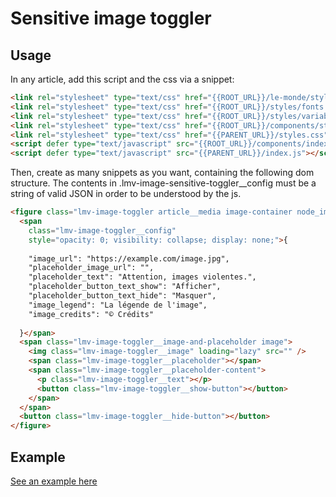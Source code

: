 # Sensitive image toggler

## Usage

In any article, add this script and the css via a snippet:

```html
<link rel="stylesheet" type="text/css" href="{{ROOT_URL}}/le-monde/styles/reset.css">
<link rel="stylesheet" type="text/css" href="{{ROOT_URL}}/styles/fonts.css">
<link rel="stylesheet" type="text/css" href="{{ROOT_URL}}/styles/variables.css">
<link rel="stylesheet" type="text/css" href="{{ROOT_URL}}/components/styles.css">
<link rel="stylesheet" type="text/css" href="{{PARENT_URL}}/styles.css" />
<script defer type="text/javascript" src="{{ROOT_URL}}/components/index.js"></script>
<script defer type="text/javascript" src="{{PARENT_URL}}/index.js"></script>
```

Then, create as many snippets as you want, containing the following dom structure. The contents in .lmv-image-sensitive-toggler__config must be a string of valid JSON in order to be understood by the js.

```html
<figure class="lmv-image-toggler article__media image-container node_image">
  <span
    class="lmv-image-toggler__config"
    style="opacity: 0; visibility: collapse; display: none;">{
    
    "image_url": "https://example.com/image.jpg",
    "placeholder_image_url": "",
    "placeholder_text": "Attention, images violentes.",
    "placeholder_button_text_show": "Afficher",
    "placeholder_button_text_hide": "Masquer",
    "image_legend": "La légende de l'image",
    "image_credits": "© Crédits"
  
  }</span>
  <span class="lmv-image-toggler__image-and-placeholder image">
    <img class="lmv-image-toggler__image" loading="lazy" src="" />
    <span class="lmv-image-toggler__placeholder"></span>
    <span class="lmv-image-toggler__placeholder-content">
      <p class="lmv-image-toggler__text"></p>
      <button class="lmv-image-toggler__show-button"></button>
    </span>
  </span>
  <button class="lmv-image-toggler__hide-button"></button>
</figure>
```

## Example
[See an example here]({{PARENT_URL}}/example.html)

